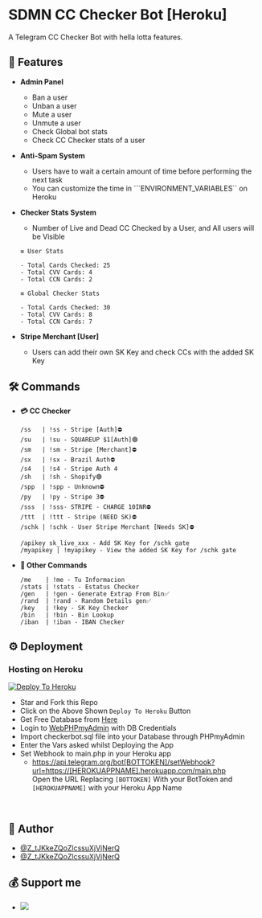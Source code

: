 
# SDMN CC Checker Bot [Heroku]

A Telegram CC Checker Bot with hella lotta features.


## 🚀 Features

- **Admin Panel**
    - Ban a user
    - Unban a user
    - Mute a user
    - Unmute a user
    - Check Global bot stats
    - Check CC Checker stats of a user

- **Anti-Spam System**
    - Users have to wait a certain amount of time before performing the next task
    - You can customize the time in ```ENVIRONMENT_VARIABLES`` on Heroku

- **Checker Stats System**
    - Number of Live and Dead CC Checked by a User, and All users will be Visible
     
    ```` 
    ≡ User Stats

    - Total Cards Checked: 25
    - Total CVV Cards: 4
    - Total CCN Cards: 2

    ≡ Global Checker Stats

    - Total Cards Checked: 30
    - Total CVV Cards: 8
    - Total CCN Cards: 7
    ```` 
- **Stripe Merchant [User]**
    - Users can add their own SK Key and check CCs with the added SK Key

## 🛠 Commands
- **💳 CC Checker**
    ```
    /ss   | !ss - Stripe [Auth]⛔
    /su   | !su - SQUAREUP $1[Auth]🟢
    /sm   | !sm - Stripe [Merchant]⛔
    /sx   | !sx - Brazil Auth⛔
    /s4   | !s4 - Stripe Auth 4
    /sh   | !sh - Shopify🟢
    /spp  | !spp - Unknown⛔
    /py   | !py - Stripe 3⛔
    /sss  | !sss- STRIPE - CHARGE 10INR⛔
    /ttt  | !ttt - Stripe (NEED SK)⛔
    /schk | !schk - User Stripe Merchant [Needs SK]⛔

    /apikey sk_live_xxx - Add SK Key for /schk gate
    /myapikey | !myapikey - View the added SK Key for /schk gate
    ```

- **📡 Other Commands**
    ```
    /me    | !me - Tu Informacion
    /stats | !stats - Estatus Checker
    /gen   | !gen - Generate Extrap From Bin✅
    /rand  | !rand - Random Details gen✅
    /key   | !key - SK Key Checker
    /bin   | !bin - Bin Lookup
    /iban  | !iban - IBAN Checker
    ```

  
## ⚙️ Deployment

### Hosting on Heroku
    
 [![Deploy To Heroku](https://www.herokucdn.com/deploy/button.svg)](https://dashboard.heroku.com/new?template=https://github.com/AoXSka/CC2)
 - Star and Fork this Repo
 - Click on the Above Shown ```Deploy To Heroku``` Button
 - Get Free Database from [Here](https://freesqldatabase.com)
 - Login to [WebPHPmyAdmin](http://www.phpmyadmin.co) with DB Credentials
 - Import checkerbot.sql file into your Database through PHPmyAdmin
 - Enter the Vars asked whilst Deploying the App
 - Set Webhook to main.php in your Heroku app
   - https://api.telegram.org/bot[BOTTOKEN]/setWebhook?url=https://[HEROKUAPPNAME].herokuapp.com/main.php   <br />
    Open the URL Replacing ```[BOTTOKEN]``` With your BotToken and ```[HEROKUAPPNAME]``` with your Heroku App Name
 <br />


## 🎯 Author

- [@Z_tJKkeZQoZlcssuXjVjNerQ](https://tg://user?id=681184796)
- [@Z_tJKkeZQoZlcssuXjVjNerQ](https://t.me/Z_tJKkeZQoZlcssuXjVjNerQ)



## 💰 Support me

- <a href="https://paypal.me/djosseth2016?country.x=HN&locale.x=es_XC"><img src="https://img.shields.io/badge/Paypal-Donate-lightgreen?logo=paypal"/></a>

  
  
